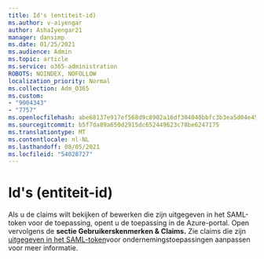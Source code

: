 ```yaml
---
title: Id's (entiteit-id)
ms.author: v-aiyengar
author: AshaIyengar21
manager: dansimp
ms.date: 01/25/2021
ms.audience: Admin
ms.topic: article
ms.service: o365-administration
ROBOTS: NOINDEX, NOFOLLOW
localization_priority: Normal
ms.collection: Adm_O365
ms.custom:
- "9004343"
- "7757"
ms.openlocfilehash: abe68137e917ef568d9c8902a16df304040bbfc3b3ea5d04e45a5247bd639130
ms.sourcegitcommit: b5f7da89a650d2915dc652449623c78be6247175
ms.translationtype: MT
ms.contentlocale: nl-NL
ms.lasthandoff: 08/05/2021
ms.locfileid: "54028727"
---
```

# <a name="identifiers-entity-id"></a>Id's (entiteit-id)

Als u de claims wilt bekijken of bewerken die zijn uitgegeven in het SAML-token voor de toepassing, opent u de toepassing in de Azure-portal. Open vervolgens de **sectie Gebruikerskenmerken & Claims.** Zie claims die zijn [uitgegeven in het SAML-token](https://docs.microsoft.com/azure/active-directory/develop/active-directory-saml-claims-customization#editing-nameid)voor ondernemingstoepassingen aanpassen voor meer informatie.